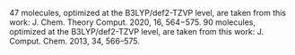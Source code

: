 47 molecules, optimized at the B3LYP/def2-TZVP level, are taken from this work:  J. Chem. Theory Comput. 2020, 16, 564−575.
90 molecules, optimized at the B3LYP/def2-TZVP level, are taken from this work:  J. Comput. Chem. 2013, 34, 566–575.
